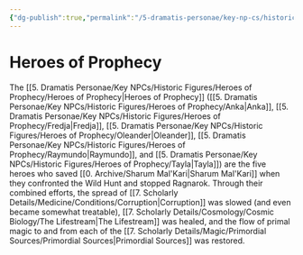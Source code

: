 ```yaml
---
{"dg-publish":true,"permalink":"/5-dramatis-personae/key-np-cs/historic-figures/heroes-of-prophecy/heroes-of-prophecy/","noteIcon":""}
---
```


# Heroes of Prophecy

The [[5. Dramatis Personae/Key NPCs/Historic Figures/Heroes of Prophecy/Heroes of Prophecy\|Heroes of Prophecy]] ([[5. Dramatis Personae/Key NPCs/Historic Figures/Heroes of Prophecy/Anka\|Anka]], [[5. Dramatis Personae/Key NPCs/Historic Figures/Heroes of Prophecy/Fredja\|Fredja]], [[5. Dramatis Personae/Key NPCs/Historic Figures/Heroes of Prophecy/Oleander\|Oleander]], [[5. Dramatis Personae/Key NPCs/Historic Figures/Heroes of Prophecy/Raymundo\|Raymundo]], and [[5. Dramatis Personae/Key NPCs/Historic Figures/Heroes of Prophecy/Tayla\|Tayla]]) are the five heroes who saved [[0. Archive/Sharum Mal'Kari\|Sharum Mal'Kari]] when they confronted the Wild Hunt and stopped Ragnarok. Through their combined efforts, the spread of [[7. Scholarly Details/Medicine/Conditions/Corruption\|Corruption]] was slowed (and even became somewhat treatable), [[7. Scholarly Details/Cosmology/Cosmic Biology/The Lifestream\|The Lifestream]] was healed, and the flow of primal magic to and from each of the [[7. Scholarly Details/Magic/Primordial Sources/Primordial Sources\|Primordial Sources]] was restored. 